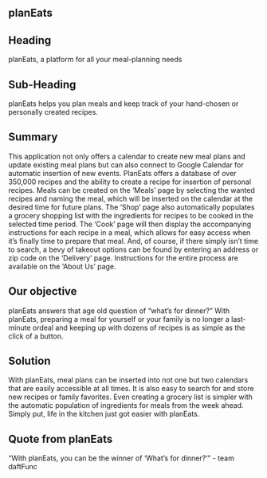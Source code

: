 ## planEats

## Heading

planEats, a platform for all your meal-planning needs

## Sub-Heading

planEats helps you plan meals and keep track of your hand-chosen or personally created recipes.

## Summary

This application not only offers a calendar to create new meal plans and update existing meal plans but can also connect to Google Calendar for automatic insertion of new events. PlanEats offers a database of over 350,000 recipes and the ability to create a recipe for insertion of personal recipes. Meals can be created on the ‘Meals’ page by selecting the wanted recipes and naming the meal, which will be inserted on the calendar at the desired time for future plans. The ‘Shop’ page also automatically populates a grocery shopping list with the ingredients for recipes to be cooked in the selected time period. The ‘Cook’ page will then display the accompanying instructions for each recipe in a meal, which allows for easy access when it’s finally time to prepare that meal. And, of course, if there simply isn’t time to search, a bevy of takeout options can be found by entering an address or zip code on the ‘Delivery’ page. Instructions for the entire process are available on the ‘About Us’ page.

## Our objective

planEats answers that age old question of “what’s for dinner?” With planEats, preparing a meal for yourself or your family is no longer a last-minute ordeal and keeping up with dozens of recipes is as simple as the click of a button.

## Solution

With planEats, meal plans can be inserted into not one but two calendars that are easily accessible at all times. It is also easy to search for and store new recipes or family favorites. Even creating a grocery list is simpler with the automatic population of ingredients for meals from the week ahead. Simply put, life in the kitchen just got easier with planEats.

## Quote from planEats

“With planEats, you can be the winner of ‘What’s for dinner?’” - team daftFunc
